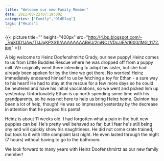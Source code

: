 ```yaml
---
title: "Welcome our new Family Member"
date: 2011-08-22T07:19:00Z
categories: ["Family","OldBlog"]
tags: ["Heinz"]
---
```


{{< picture title="" height="400px" src="http://4.bp.blogspot.com/-_7qjXOD1JAw/TlJJqKPXS1I/AAAAAAAABeU/2mNCzVDcaIE/s1600/IMG_1172.jpg" >}}

A big welcome to Heinz Doofenshmirtz Grady, our new puppy! Heinz comes to us from Little Buddies Rescue where he was dropped off from a puppy mill. We originally went there intending to adopt his sister, but she had already been spoken for by the time we got there. No worries! Heinz immediately endeared himself to us by fetching a toy for Ethan - a sure way to his heart! He had to stay at the rescue for a few more days so he could be neutered and have his initial vaccinations, so we went and picked him up yesterday. Unfortunately Ethan is up north spending some time with his grandparents, so he was not here to help us bring Heinz home. Quinton has been a lot of help, though! He was so impressed yesterday by the decrease in attention that he pooped his pants!


Heinz is about 11 weeks old. I had forgotten what a pain in the butt new puppies can be! He's pretty well behaved so far, but I fear he's still being shy and will quickly show his naughtiness. He did not come crate trained, but took to it with little complaint last night. He even lasted through the night (7 hours) without having to go to the bathroom.

We look forward to many years with Heinz Doofenshmirtz as our new family member!
